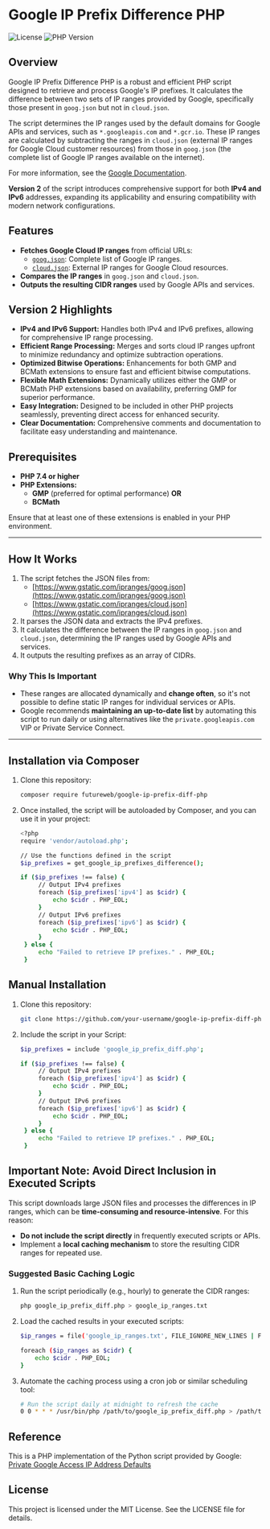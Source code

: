 # Google IP Prefix Difference PHP

![License](https://img.shields.io/github/license/futureweb/google-ip-prefix-diff-php)
![PHP Version](https://img.shields.io/badge/PHP-7.4%2B-blue.svg)

## Overview

Google IP Prefix Difference PHP is a robust and efficient PHP script designed to retrieve and process Google's IP prefixes. It calculates the difference between two sets of IP ranges provided by Google, specifically those present in `goog.json` but not in `cloud.json`. 

The script determines the IP ranges used by the default domains for Google APIs and services, such as `*.googleapis.com` and `*.gcr.io`. These IP ranges are calculated by subtracting the ranges in `cloud.json` (external IP ranges for Google Cloud customer resources) from those in `goog.json` (the complete list of Google IP ranges available on the internet).

For more information, see the [Google Documentation](https://cloud.google.com/vpc/docs/configure-private-google-access#ip-addr-defaults).

**Version 2** of the script introduces comprehensive support for both **IPv4 and IPv6** addresses, expanding its applicability and ensuring compatibility with modern network configurations.

## Features

- **Fetches Google Cloud IP ranges** from official URLs:
  - [`goog.json`](https://www.gstatic.com/ipranges/goog.json): Complete list of Google IP ranges.
  - [`cloud.json`](https://www.gstatic.com/ipranges/cloud.json): External IP ranges for Google Cloud resources.
- **Compares the IP ranges** in `goog.json` and `cloud.json`.
- **Outputs the resulting CIDR ranges** used by Google APIs and services.

## Version 2 Highlights
- **IPv4 and IPv6 Support:** Handles both IPv4 and IPv6 prefixes, allowing for comprehensive IP range processing.
- **Efficient Range Processing:** Merges and sorts cloud IP ranges upfront to minimize redundancy and optimize subtraction operations.
- **Optimized Bitwise Operations:** Enhancements for both GMP and BCMath extensions to ensure fast and efficient bitwise computations.
- **Flexible Math Extensions:** Dynamically utilizes either the GMP or BCMath PHP extensions based on availability, preferring GMP for superior performance.
- **Easy Integration:** Designed to be included in other PHP projects seamlessly, preventing direct access for enhanced security.
- **Clear Documentation:** Comprehensive comments and documentation to facilitate easy understanding and maintenance.

## Prerequisites

- **PHP 7.4 or higher**
- **PHP Extensions:**
  - **GMP** (preferred for optimal performance) **OR**
  - **BCMath**

Ensure that at least one of these extensions is enabled in your PHP environment.

---

## How It Works

1. The script fetches the JSON files from:
   - [https://www.gstatic.com/ipranges/goog.json](https://www.gstatic.com/ipranges/goog.json)
   - [https://www.gstatic.com/ipranges/cloud.json](https://www.gstatic.com/ipranges/cloud.json)
2. It parses the JSON data and extracts the IPv4 prefixes.
3. It calculates the difference between the IP ranges in `goog.json` and `cloud.json`, determining the IP ranges used by Google APIs and services.
4. It outputs the resulting prefixes as an array of CIDRs.

### Why This Is Important

- These ranges are allocated dynamically and **change often**, so it's not possible to define static IP ranges for individual services or APIs.
- Google recommends **maintaining an up-to-date list** by automating this script to run daily or using alternatives like the `private.googleapis.com` VIP or Private Service Connect.

---

## Installation via Composer

1. Clone this repository:
   ```bash
   composer require futureweb/google-ip-prefix-diff-php
2. Once installed, the script will be autoloaded by Composer, and you can use it in your project:
   ```bash
   <?php
   require 'vendor/autoload.php';

   // Use the functions defined in the script
   $ip_prefixes = get_google_ip_prefixes_difference();

   if ($ip_prefixes !== false) {
        // Output IPv4 prefixes
        foreach ($ip_prefixes['ipv4'] as $cidr) {
            echo $cidr . PHP_EOL;
        }
        // Output IPv6 prefixes
        foreach ($ip_prefixes['ipv6'] as $cidr) {
            echo $cidr . PHP_EOL;
        }
    } else {
        echo "Failed to retrieve IP prefixes." . PHP_EOL;
    }

## Manual Installation

1. Clone this repository:
   ```bash
   git clone https://github.com/your-username/google-ip-prefix-diff-php.git
2. Include the script in your Script:
   ```bash
   $ip_prefixes = include 'google_ip_prefix_diff.php';

   if ($ip_prefixes !== false) {
        // Output IPv4 prefixes
        foreach ($ip_prefixes['ipv4'] as $cidr) {
            echo $cidr . PHP_EOL;
        }
        // Output IPv6 prefixes
        foreach ($ip_prefixes['ipv6'] as $cidr) {
            echo $cidr . PHP_EOL;
        }
    } else {
        echo "Failed to retrieve IP prefixes." . PHP_EOL;
    }

## Important Note: Avoid Direct Inclusion in Executed Scripts

This script downloads large JSON files and processes the differences in IP ranges, which can be **time-consuming and resource-intensive**. For this reason:

- **Do not include the script directly** in frequently executed scripts or APIs.
- Implement a **local caching mechanism** to store the resulting CIDR ranges for repeated use.

### Suggested Basic Caching Logic

1. Run the script periodically (e.g., hourly) to generate the CIDR ranges:
   ```bash
   php google_ip_prefix_diff.php > google_ip_ranges.txt
2. Load the cached results in your executed scripts:
   ```bash
   $ip_ranges = file('google_ip_ranges.txt', FILE_IGNORE_NEW_LINES | FILE_SKIP_EMPTY_LINES);

   foreach ($ip_ranges as $cidr) {
       echo $cidr . PHP_EOL;
   }
3. Automate the caching process using a cron job or similar scheduling tool:
   ```bash
   # Run the script daily at midnight to refresh the cache
   0 0 * * * /usr/bin/php /path/to/google_ip_prefix_diff.php > /path/to/cached_ip_ranges.txt

## Reference
This is a PHP implementation of the Python script provided by Google:
[Private Google Access IP Address Defaults](https://cloud.google.com/vpc/docs/configure-private-google-access#ip-addr-defaults)

## License
This project is licensed under the MIT License. See the LICENSE file for details.
